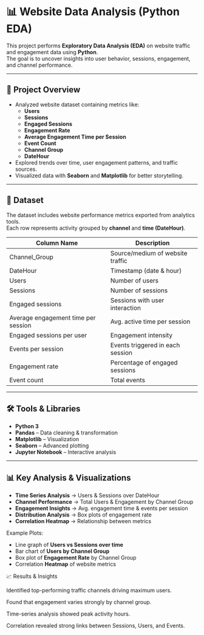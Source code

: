 # 📊 Website Data Analysis (Python EDA)

This project performs **Exploratory Data Analysis (EDA)** on website traffic and engagement data using **Python**.  
The goal is to uncover insights into user behavior, sessions, engagement, and channel performance.  

---

## 🚀 Project Overview
- Analyzed website dataset containing metrics like:
  - **Users**
  - **Sessions**
  - **Engaged Sessions**
  - **Engagement Rate**
  - **Average Engagement Time per Session**
  - **Event Count**
  - **Channel Group**
  - **DateHour**
- Explored trends over time, user engagement patterns, and traffic sources.
- Visualized data with **Seaborn** and **Matplotlib** for better storytelling.

---

## 📂 Dataset
The dataset includes website performance metrics exported from analytics tools.  
Each row represents activity grouped by **channel** and **time (DateHour)**.

| Column Name                          | Description |
|--------------------------------------|-------------|
| Channel_Group                        | Source/medium of website traffic |
| DateHour                             | Timestamp (date & hour) |
| Users                                | Number of users |
| Sessions                             | Number of sessions |
| Engaged sessions                     | Sessions with user interaction |
| Average engagement time per session  | Avg. active time per session |
| Engaged sessions per user            | Engagement intensity |
| Events per session                   | Events triggered in each session |
| Engagement rate                      | Percentage of engaged sessions |
| Event count                          | Total events |

---

## 🛠️ Tools & Libraries
- **Python 3**
- **Pandas** – Data cleaning & transformation
- **Matplotlib** – Visualization
- **Seaborn** – Advanced plotting
- **Jupyter Notebook** – Interactive analysis

---

## 📊 Key Analysis & Visualizations
- **Time Series Analysis** → Users & Sessions over DateHour  
- **Channel Performance** → Total Users & Engagement by Channel Group  
- **Engagement Insights** → Avg. engagement time & events per session  
- **Distribution Analysis** → Box plots of engagement rate  
- **Correlation Heatmap** → Relationship between metrics  

Example Plots:
- Line graph of **Users vs Sessions over time**  
- Bar chart of **Users by Channel Group**  
- Box plot of **Engagement Rate** by Channel Group  
- Correlation **Heatmap** of website metrics

📈 Results & Insights

Identified top-performing traffic channels driving maximum users.

Found that engagement varies strongly by channel group.

Time-series analysis showed peak activity hours.

Correlation revealed strong links between Sessions, Users, and Events.
